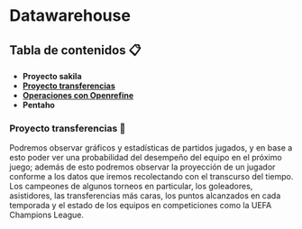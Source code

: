 # Datawarehouse  
## Tabla de contenidos 📋  
* **Proyecto sakila**
* [**Proyecto transferencias**](Proyecto)
* [**Operaciones con Openrefine**](Openrefine)
* **Pentaho**
### Proyecto transferencias 🚀  
Podremos observar gráficos y estadísticas de partidos jugados, y en base a esto poder ver una probabilidad del desempeño 
del equipo en el próximo juego; además de esto podremos observar la proyección de un jugador conforme a los datos que 
iremos recolectando con el transcurso del tiempo. Los campeones de algunos torneos en particular, los goleadores, asistidores, 
las transferencias más caras, los puntos alcanzados en cada temporada y el estado de los equipos en competiciones como la 
UEFA Champions League.
